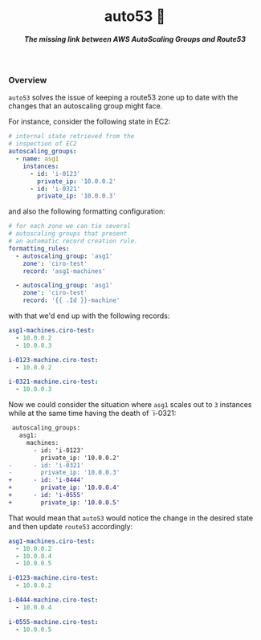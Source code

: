 <h1 align="center">auto53 📂  </h1>

<h5 align="center">The missing link between AWS AutoScaling Groups and Route53</h5>

<br/>


### Overview

`auto53` solves the issue of keeping a route53 zone up to date with the changes that an autoscaling group might face. 

For instance, consider the following state in EC2:

```yaml
# internal state retrieved from the 
# inspection of EC2
autoscaling_groups:
  - name: asg1
    instances:
      - id: 'i-0123'
        private_ip: '10.0.0.2'
      - id: 'i-0321'
        private_ip: '10.0.0.3' 
```

and also the following formatting configuration:

```yaml
# for each zone we can tie several
# autoscaling groups that present
# an automatic record creation rule.
formatting_rules:
  - autoscaling_group: 'asg1'
    zone': 'ciro-test'
    record: 'asg1-machines'

  - autoscaling_group: 'asg1'
    zone': 'ciro-test'
    record: '{{ .Id }}-machine'
```

with that we'd end up with the following records:

```yaml
asg1-machines.ciro-test:
  - 10.0.0.2
  - 10.0.0.3

i-0123-machine.ciro-test:
  - 10.0.0.2

i-0321-machine.ciro-test:
  - 10.0.0.3
```

Now we could consider the situation where `asg1` scales out to `3` instances while at the same time having the death of `i-0321:


```diff
 autoscaling_groups:
   asg1:
     machines:
       - id: 'i-0123'
         private_ip: '10.0.0.2'
-      - id: 'i-0321'
-        private_ip: '10.0.0.3' 
+      - id: 'i-0444'
+        private_ip: '10.0.0.4' 
+      - id: 'i-0555'
+        private_ip: '10.0.0.5' 
```

That would mean that `auto53` would notice the change in the desired state and then update `route53` accordingly:



```yaml
asg1-machines.ciro-test:
  - 10.0.0.2
  - 10.0.0.4
  - 10.0.0.5

i-0123-machine.ciro-test:
  - 10.0.0.2

i-0444-machine.ciro-test:
  - 10.0.0.4

i-0555-machine.ciro-test:
  - 10.0.0.5
```

